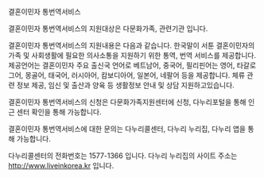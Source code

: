 결혼이민자 통번역서비스

결혼이민자 통번역서비스의 지원대상은 다문화가족, 관련기관 입니다.

결혼이민자 통번역서비스의 지원내용은 다음과 같습니다.
한국말이 서툰 결혼이민자의 가족 및 사회생활에 필요한 의사소통을 지원하기 위한 통역, 번역 서비스를 제공합니다.
제공언어는 결혼이민자 주요 출신국 언어로 베트남어, 중국어, 필리핀어는 영어, 타갈로그어, 몽골어, 태국어, 러시아어, 캄보디아어, 일본어, 네팔어 등을 제공합니다.
체류 관련 정보 제공, 임신 및 출산과 양육 등 생활정보 안내 및 상담 지원하고있습니다.

결혼이민자 통번역서비스의 신청은 다문화가족지원센터에 신청, 다누리포털을 통해 인근 센터 확인을 통해 가능합니다.

결혼이민자 통번역서비스에 대한 문의는 다누리콜센터, 다누리 누리집, 다누리 앱을 통해 가능합니다.

다누리콜센터의 전화번호는 1577-1366 입니다.
다누리 누리집의 사이트 주소는 http://www.liveinkorea.kr 입니다.